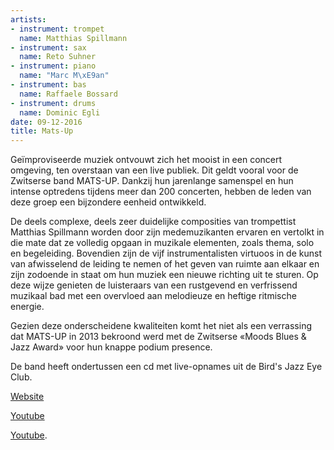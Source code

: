 ```yaml
---
artists:
- instrument: trompet
  name: Matthias Spillmann
- instrument: sax
  name: Reto Suhner
- instrument: piano
  name: "Marc M\xE9an"
- instrument: bas
  name: Raffaele Bossard
- instrument: drums
  name: Dominic Egli
date: 09-12-2016
title: Mats-Up
---
```

Geïmproviseerde muziek ontvouwt zich het mooist in een concert omgeving, ten overstaan 
van een live publiek. Dit geldt vooral voor de Zwitserse band MATS-UP. Dankzij hun jarenlange 
samenspel en hun intense optredens tijdens meer dan 200 concerten, hebben de leden van deze groep 
een bijzondere eenheid ontwikkeld. 

De deels complexe, deels zeer duidelijke composities van trompettist Matthias Spillmann worden 
door zijn medemuzikanten ervaren en vertolkt in die mate dat ze volledig opgaan in muzikale elementen, 
zoals thema, solo en begeleiding. Bovendien zijn de vijf instrumentalisten virtuoos in de kunst van 
afwisselend de leiding te nemen of het geven van ruimte aan elkaar en zijn zodoende in staat om hun 
muziek een nieuwe richting uit te sturen. Op deze wijze genieten de luisteraars van een rustgevend en 
verfrissend muzikaal bad met een overvloed aan melodieuze en heftige ritmische energie. 

Gezien deze onderscheidene kwaliteiten komt het niet als een verrassing dat MATS-UP in 2013 bekroond 
werd met de Zwitserse «Moods Blues & Jazz Award» voor hun knappe podium presence. 

De band heeft ondertussen een cd met live-opnames uit de Bird's Jazz Eye Club. 

[Website](http://matsup.ch/) 

[Youtube](https://www.youtube.com/watch?v=qL_hAss5XSE) 

[Youtube](https://www.youtube.com/watch?v=SYYpTxpGTlY).